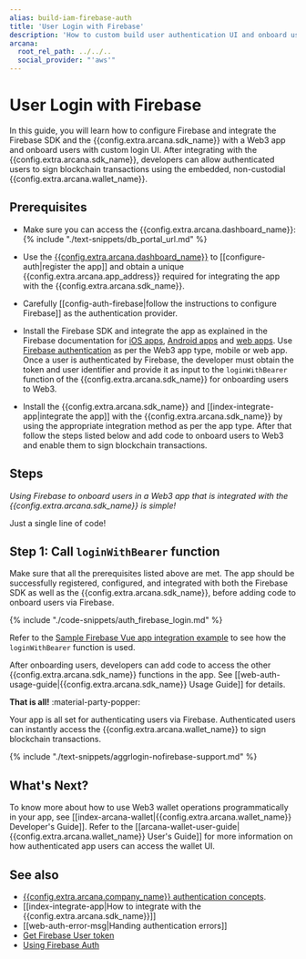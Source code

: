 ```yaml
---
alias: build-iam-firebase-auth
title: 'User Login with Firebase'
description: 'How to custom build user authentication UI and onboard users via the Firebase, in a Web3 app that is integrated with the Arcana Auth SDK.'
arcana:
  root_rel_path: ../../..
  social_provider: "'aws'"
---
```


# User Login with Firebase

In this guide, you will learn how to configure Firebase and integrate the Firebase SDK and the {{config.extra.arcana.sdk_name}} with a Web3 app and onboard users with custom login UI. After integrating with the {{config.extra.arcana.sdk_name}}, developers can allow authenticated users to sign blockchain transactions using the embedded, non-custodial {{config.extra.arcana.wallet_name}}.

## Prerequisites

* Make sure you can access the {{config.extra.arcana.dashboard_name}}: {% include "./text-snippets/db_portal_url.md" %}

* Use the [{{config.extra.arcana.dashboard_name}}]({{page.meta.arcana.root_rel_path}}/concepts/dashboard.md) to [[configure-auth|register the app]] and obtain a unique {{config.extra.arcana.app_address}} required for integrating the app with the {{config.extra.arcana.sdk_name}}.

* Carefully [[config-auth-firebase|follow the instructions to configure Firebase]] as the authentication provider.

* Install the Firebase SDK and integrate the app as explained in the Firebase documentation for [iOS apps](https://firebase.google.com/docs/ios/setup), [Android apps](https://firebase.google.com/docs/android/setup) and [web apps](https://firebase.google.com/docs/web/setup). Use [Firebase authentication](https://firebase.google.com/docs/auth) as per the Web3 app type, mobile or web app. Once a user is authenticated by Firebase, the developer must obtain the token and user identifier and provide it as input to the `loginWithBearer` function of the {{config.extra.arcana.sdk_name}} for onboarding users to Web3.
  
* Install the {{config.extra.arcana.sdk_name}} and [[index-integrate-app|integrate the app]] with the {{config.extra.arcana.sdk_name}} by using the appropriate integration method as per the app type. After that follow the steps listed below and add code to onboard users to Web3 and enable them to sign blockchain transactions.
    
## Steps

*Using Firebase to onboard users in a Web3 app that is integrated with the {{config.extra.arcana.sdk_name}} is simple!*

Just a single line of code!

## Step 1: Call `loginWithBearer` function

Make sure that all the prerequisites listed above are met. The app should be successfully registered, configured, and integrated with both the Firebase SDK as well as the {{config.extra.arcana.sdk_name}}, before adding code to onboard users via Firebase.

{% include "./code-snippets/auth_firebase_login.md" %}

Refer to the [Sample Firebase Vue app integration example](https://github.com/arcana-network/auth-examples) to see how the `loginWithBearer` function is used.

After onboarding users, developers can add code to access the other {{config.extra.arcana.sdk_name}} functions in the app. See [[web-auth-usage-guide|{{config.extra.arcana.sdk_name}} Usage Guide]] for details.

**That is all!**  :material-party-popper:

Your app is all set for authenticating users via Firebase. Authenticated users can instantly access the {{config.extra.arcana.wallet_name}} to sign blockchain transactions.

{% include "./text-snippets/aggrlogin-nofirebase-support.md" %}

## What's Next?

To know more about how to use Web3 wallet operations programmatically in your app, see [[index-arcana-wallet|{{config.extra.arcana.wallet_name}} Developer's Guide]]. Refer to the [[arcana-wallet-user-guide|{{config.extra.arcana.wallet_name}} User's Guide]] for more information on how authenticated app users can access the wallet UI.

## See also

* [{{config.extra.arcana.company_name}} authentication concepts]({{page.meta.arcana.root_rel_path}}/concepts/authtype/arcanaauth.md).
* [[index-integrate-app|How to integrate with the {{config.extra.arcana.sdk_name}}]]
* [[web-auth-error-msg|Handing authentication errors]]
* [Get Firebase User token](https://firebase.google.com/docs/reference/js/auth.user.md#usergetidtoken)
* [Using Firebase Auth](https://firebase.google.com/docs/auth)
